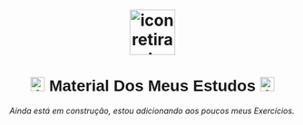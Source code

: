 <h1 align="center">
        <img width="80px" src="https://www.flaticon.com/svg/static/icons/svg/747/747086.svg" alt="icon retirado do site flaticon, e criador por @Prosymbols">
    </h1>
    <h1 style="font-family: 'Lucida Sans', 'Lucida Sans Regular', 'Lucida Grande', 'Lucida Sans Unicode', Geneva, Verdana, sans-serif;" align="center">
        <img width="25px" src="https://www.flaticon.com/svg/static/icons/svg/746/746964.svg" alt="icon retirado do site flaticon, e criador por @Prosymbols">
        Material Dos Meus Estudos
        <img width="25px" src="https://www.flaticon.com/svg/static/icons/svg/746/746964.svg" alt="icon retirado do site flaticon, e criador por @Prosymbols">
    </h1>
    <p><em>Ainda está em construção, estou adicionando aos poucos meus Exercícios.</em></p>
    


